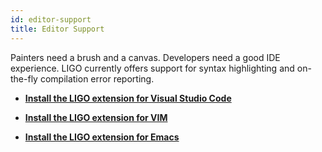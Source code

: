 ```yaml
---
id: editor-support
title: Editor Support
---
```


Painters need a brush and a canvas. Developers need a good IDE experience. LIGO currently offers support for syntax highlighting and on-the-fly compilation error reporting.

- **[Install the LIGO extension for Visual Studio Code](https://marketplace.visualstudio.com/items?itemName=ligolang-publish.ligo-vscode)**

- **[Install the LIGO extension for VIM](https://gitlab.com/ligolang/ligo/-/blob/dev/tools/vim/ligo/start/ligo/README.md)**

- **[Install the LIGO extension for Emacs](https://gitlab.com/ligolang/ligo/-/blob/dev/tools/emacs/README.md)**
